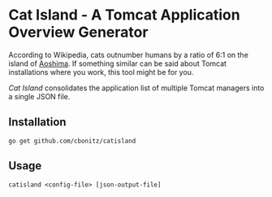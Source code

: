 # Cat Island - A Tomcat Application Overview Generator

According to Wikipedia, cats outnumber humans by a ratio of 6:1 on the island of [Aoshima](https://en.wikipedia.org/wiki/Aoshima,_Ehime).
If something similar can be said about Tomcat installations where you work, this tool might be for you.

*Cat Island* consolidates the application list of multiple Tomcat managers into a single JSON file.

## Installation
`go get github.com/cbonitz/catisland`

## Usage
`catisland <config-file> [json-output-file]`
